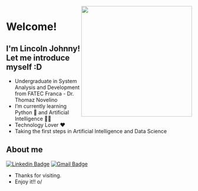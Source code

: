 <img align="right" width="300" height="300" src="https://media.giphy.com/media/IThjAlJnD9WNO/giphy.gif">

# Welcome!
## I'm Lincoln Johnny! Let me introduce myself :D

- Undergraduate in System Analysis and Development from FATEC Franca - Dr. Thomaz Novelino
- I’m currently learning Python 🐍 and Artificial Intelligence 🧠🤖 
- Technology Lover ❤️
- Taking the first steps in Artificial Intelligence and Data Science

## About me 

[![Linkedin Badge](https://img.shields.io/badge/-LinkedIn-blue?style=flat-square&logo=Linkedin&logoColor=white&link=https://www.linkedin.com/in/lincolnjohnny/)](https://www.linkedin.com/in/lincolnjohnny/)
[![Gmail Badge](https://img.shields.io/badge/-Gmail-c14438?style=flat-square&logo=Gmail&logoColor=white&link=mailto:lincolnjohnny@gmail.com)](mailto:lincolnjohnny@gmail.com)


- Thanks for visiting. 
- Enjoy it!! o/


<!--
**lincolnjohnny/lincolnjohnny** is a ✨ _special_ ✨ repository because its `README.md` (this file) appears on your GitHub profile.

Here are some ideas to get you started:

- 🔭 I’m currently working on ...
- 🌱 I’m currently learning ...
- 👯 I’m looking to collaborate on ...
- 🤔 I’m looking for help with ...
- 💬 Ask me about ...
- 📫 How to reach me: ...
- 😄 Pronouns: ...
- ⚡ Fun fact: ...
-->
